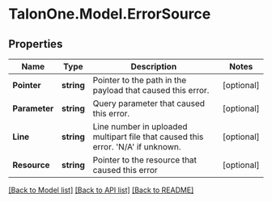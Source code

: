 
# TalonOne.Model.ErrorSource

## Properties

Name | Type | Description | Notes
------------ | ------------- | ------------- | -------------
**Pointer** | **string** | Pointer to the path in the payload that caused this error. | [optional] 
**Parameter** | **string** | Query parameter that caused this error. | [optional] 
**Line** | **string** | Line number in uploaded multipart file that caused this error. &#39;N/A&#39; if unknown. | [optional] 
**Resource** | **string** | Pointer to the resource that caused this error | [optional] 

[[Back to Model list]](../README.md#documentation-for-models)
[[Back to API list]](../README.md#documentation-for-api-endpoints)
[[Back to README]](../README.md)

